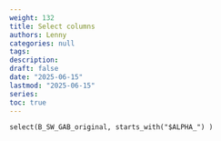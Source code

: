```yaml
---
weight: 132
title: Select columns
authors: Lenny
categories: null
tags: 
description: 
draft: false
date: "2025-06-15"
lastmod: "2025-06-15"
series:
toc: true
---
```



<!--more-->

```
select(B_SW_GAB_original, starts_with("$ALPHA_") )
```